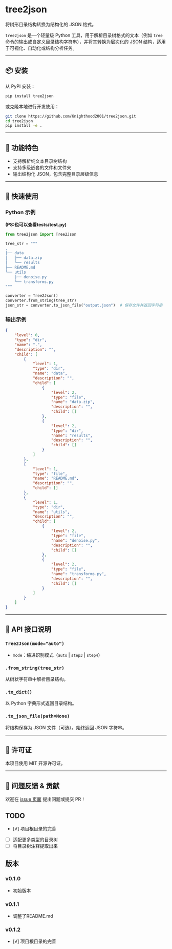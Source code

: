 # tree2json

将树形目录结构转换为结构化的 JSON 格式。

`tree2json` 是一个轻量级 Python 工具，用于解析目录树格式的文本（例如 `tree` 命令的输出或自定义目录结构字符串），并将其转换为层次化的 JSON 结构，适用于可视化、自动化或结构分析任务。

---

## 📦 安装

从 PyPI 安装：

```bash
pip install tree2json

```
或克隆本地进行开发使用：

```bash
git clone https://github.com/Knighthood2001/tree2json.git
cd tree2json
pip install -e .
```

---

## 🧩 功能特色

* 支持解析纯文本目录树结构
* 支持多级嵌套的文件和文件夹
* 输出结构化 JSON，包含完整目录层级信息

---

## 🚀 快速使用

### Python 示例
**(PS:也可以查看tests/test.py)**

```python
from tree2json import Tree2Json

tree_str = """
.
├── data
│   ├── data.zip
│   └── results
├── README.md
└── utils
    ├── denoise.py
    └── transforms.py
"""

converter = Tree2Json()
converter.from_string(tree_str)
json_str = converter.to_json_file("output.json")  # 保存文件并返回字符串
```

### 输出示例

```json
{
    "level": 0,
    "type": "dir",
    "name": ".",
    "description": "",
    "child": [
        {
            "level": 1,
            "type": "dir",
            "name": "data",
            "description": "",
            "child": [
                {
                    "level": 2,
                    "type": "file",
                    "name": "data.zip",
                    "description": "",
                    "child": []
                },
                {
                    "level": 2,
                    "type": "dir",
                    "name": "results",
                    "description": "",
                    "child": []
                }
            ]
        },
        {
            "level": 1,
            "type": "file",
            "name": "README.md",
            "description": "",
            "child": []
        },
        {
            "level": 1,
            "type": "dir",
            "name": "utils",
            "description": "",
            "child": [
                {
                    "level": 2,
                    "type": "file",
                    "name": "denoise.py",
                    "description": "",
                    "child": []
                },
                {
                    "level": 2,
                    "type": "file",
                    "name": "transforms.py",
                    "description": "",
                    "child": []
                }
            ]
        }
    ]
}
```

---

## 🔧 API 接口说明

### `Tree2Json(mode="auto")`

* `mode`：缩进识别模式（`auto` | `step3` | `step4`）

### `.from_string(tree_str)`

从树状字符串中解析目录结构。

### `.to_dict()`

以 Python 字典形式返回目录结构。

### `.to_json_file(path=None)`

将结构保存为 JSON 文件（可选）。始终返回 JSON 字符串。

---

## 📄 许可证

本项目使用 MIT 开源许可证。

---

## 💬 问题反馈 & 贡献

欢迎在 [issue 页面](https://github.com/Knighthood2001/tree2json/issues) 提出问题或提交 PR！
## TODO
- [√] 项目根目录的完善
- [ ] 适配更多类型的目录树
- [ ] 将目录树注释提取出来

## 版本

### v0.1.0
- 初始版本
### v0.1.1
- 调整了README.md
### v0.1.2
-  [√] 项目根目录的完善
